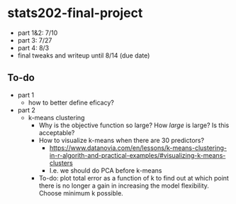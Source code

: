# stats202-final-project
- part 1&2:  7/10
- part 3: 7/27
- part 4: 8/3
- final tweaks and writeup until 8/14 (due date)

## To-do
- part 1
  - how to better define eficacy?
- part 2
  - k-means clustering
    - Why is the objective function so large? How *large* is large? Is this acceptable?
    - How to visualize k-means when there are 30 predictors?
      - <https://www.datanovia.com/en/lessons/k-means-clustering-in-r-algorith-and-practical-examples/#visualizing-k-means-clusters>
      - I.e. we should do PCA before k-means 
    - To-do: plot total error as a function of k to find out at which point there is no longer a gain in increasing the model flexibility. Choose minimum k possible.
